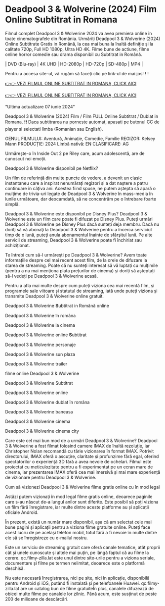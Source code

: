 # Deadpool 3 & Wolverine (2024) Film Online Subtitrat in Romana


Filmul complet Deadpool 3 & Wolverine 2024 va avea premiera online în toate cinematografele din România. Urmăriți Deadpool 3 & Wolverine (2024) Online Subtitrate Gratis in Română, la cea mai buna la înaltă definiție și la calitate 720p, Full HD 1080p, Ultra HD 4K. Filme bune de actiune, filme online horror comedie sau drama disponibil cu Subtitrat in Română.

| DVD (Blu-ray) | 4K UHD | HD-2080p | HD-720p | SD-480p | MP4 |

Pentru a accesa site-ul, vă rugăm să faceți clic pe link-ul de mai jos! ! !

[👉👉 VEZI FILMUL ONLINE SUBTITRAT IN ROMANA, CLICK AICI](https://star.getaction.xyz/ro/movie/533535/deadpool-wolverine)

[👉👉 VEZI FILMUL ONLINE SUBTITRAT IN ROMANA, CLICK AICI](https://star.getaction.xyz/ro/movie/533535/deadpool-wolverine)

"Ultima actualizare 07 iunie 2024"

Deadpool 3 & Wolverine (2024) Film / Film FULL Online Subtitrat / Dublat in Romana. ❗❗️️ Daca subtitrarea nu porneste automat, apasati pe butonul CC de player si selectati limba (Romanian sau English).

GENUL FILMULUI: Aventură, Animație, Comedie, Familie REGIZOR: Kelsey Mann PRODUCȚIE: 2024 Limbă nativă: EN CLASIFICARE: AG

Urmărește-o în Inside Out 2 pe Riley care, acum adolescentă, are de cunoscut noi emoții.

Deadpool 3 & Wolverine disponibil pe Netflix?

Un film de referință din multe puncte de vedere, a devenit un clasic instantaneu care a inspirat nenumărați regizori și a dat naștere a patru continuare în câțiva ani. Acestea fiind spuse, ne putem aștepta să apară o mulțime de trivia-uri legate de Deadpool 3 & Wolverine în mass-media în lunile următoare, dar deocamdată, să ne concentrăm pe o întrebare foarte simplă.

Deadpool 3 & Wolverine este disponibil pe Disney Plus? Deadpool 3 & Wolverine este un film care poate fi difuzat pe Disney Plus. Puteți urmări Deadpool 3 & Wolverine pe Disney Plus dacă sunteți deja membru. Dacă nu doriţi să vă abonaţi la Deadpool 3 & Wolverine pentru a încerca serviciul timp de o lună, puteţi anula abonamentul înainte de sfârşitul lunii. Pe alte servicii de streaming, Deadpool 3 & Wolverine poate fi închiriat sau achiziționat.

Te întrebi cum să-l urmăreşti pe Deadpool 3 & Wolverine? Avem toate informaţiile despre cel mai recent acest film, de la orele de difuzare la starea de streaming. Poate că nu sunteți interesat să vă luptați cu mulțimile (pentru a nu mai menționa plata prețurilor de cinema) și doriți să așteptați să-l vedeți pe Deadpool 3 & Wolverine acasă.

Pentru a afla mai multe despre cum puteți viziona cea mai recentă film, și programele sale viitoare și statutul de streaming, iată unde puteți viziona și transmite Deadpool 3 & Wolverine online gratuit.

Deadpool 3 & Wolverine 𝐒ubtitrat in Română online

Deadpool 3 & Wolverine în româna

Deadpool 3 & Wolverine la cinema

Deadpool 3 & Wolverine online 𝐒ubtitrat

Deadpool 3 & Wolverine personaje

Deadpool 3 & Wolverine sun plaza

Deadpool 3 & Wolverine trailer

filme online Deadpool 3 & Wolverine

Deadpool 3 & Wolverine Subtitrat

Deadpool 3 & Wolverine online

Deadpool 3 & Wolverine dublat în româna

Deadpool 3 & Wolverine baneasa

Deadpool 3 & Wolverine cinema

Deadpool 3 & Wolverine cinema city

Care este cel mai bun mod de a urmări Deadpool 3 & Wolverine? Deadpool 3 & Wolverine a fost filmat folosind camere IMAX de înaltă rezoluție, iar Christopher Nolan recomandă cu tărie vizionarea în format IMAX. Potrivit directorului, IMAX oferă o ascuțire, claritate și profunzime fără egal, oferind spectatorilor o experiență 3D fără a avea nevoie de ochelari. Filmul este proiectat cu meticulozitate pentru a fi experimentat pe un ecran mare de cinema, iar prezentarea IMAX oferă cea mai imersivă și mai mare experiență de vizionare pentru Deadpool 3 & Wolverine.

Cum să vizionezi Deadpool 3 & Wolverine filme gratis online cu în mod legal

Astăzi putem vizionați în mod legal filme gratis online, deoarece paginile care s-au născut de-a lungul anilor sunt diferite. Este posibil să poți viziona un film fără înregistrare, iar multe dintre aceste platforme au și aplicații oficiale Android.

În prezent, există un număr mare disponibil, așa că am selectat cele mai bune pagini și aplicații pentru a viziona filme gratuite online. Puteți face acest lucru de pe același telefon mobil, totul fără a fi nevoie în multe dintre ele să se înregistreze cu e-mailul nostru.

Este un serviciu de streaming gratuit care oferă canale tematice, atât proprii cât și unele cunoscute și altele mai puțin, pe lângă faptul că au filme la cerere. qc.filmy-zilla.lat este unul dintre site-urile pentru a viziona seriale, documentare și filme pe termen nelimitat, deoarece este o platformă deschisă.

Nu este necesară înregistrarea, nici pe site, nici în aplicație, disponibilă pentru Android și iOS, putând fi instalată și pe telefoanele Huawei. qc.filmy-zilla.lat are un catalog bun de filme gratuiteÎn plus, canalele difuzează de obicei multe filme pe canalele lor zilnic. Până acum, este susținut de peste 200 de milioane de descărcări.
